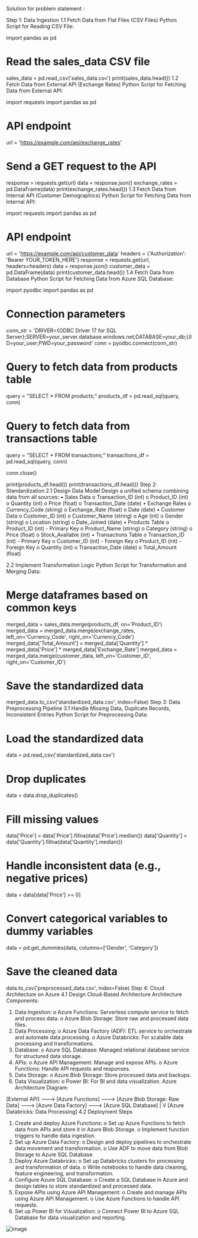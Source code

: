 Solution for problem statement :

Step 1: Data Ingestion
1.1 Fetch Data from Flat Files (CSV Files)
Python Script for Reading CSV File:

import pandas as pd

# Read the sales_data CSV file
sales_data = pd.read_csv('sales_data.csv')
print(sales_data.head())
1.2 Fetch Data from External API (Exchange Rates)
Python Script for Fetching Data from External API:

import requests
import pandas as pd

# API endpoint
url = 'https://example.com/api/exchange_rates'
# Send a GET request to the API
response = requests.get(url)
data = response.json()
exchange_rates = pd.DataFrame(data)
print(exchange_rates.head())
1.3 Fetch Data from Internal API (Customer Demographics)
Python Script for Fetching Data from Internal API:

import requests
import pandas as pd

# API endpoint
url = 'https://example.com/api/customer_data'
headers = {'Authorization': 'Bearer YOUR_TOKEN_HERE'}
response = requests.get(url, headers=headers)
data = response.json()
customer_data = pd.DataFrame(data)
print(customer_data.head())
1.4 Fetch Data from Database
Python Script for Fetching Data from Azure SQL Database:

import pyodbc
import pandas as pd

# Connection parameters
conn_str = 'DRIVER={ODBC Driver 17 for SQL Server};SERVER=your_server.database.windows.net;DATABASE=your_db;UID=your_user;PWD=your_password'
conn = pyodbc.connect(conn_str)

# Query to fetch data from products table
query = "SELECT * FROM products;"
products_df = pd.read_sql(query, conn)

# Query to fetch data from transactions table
query = "SELECT * FROM transactions;"
transactions_df = pd.read_sql(query, conn)

conn.close()

print(products_df.head())
print(transactions_df.head())
Step 2: Standardization
2.1 Design Data Model
Design a unified schema combining data from all sources:
•	Sales Data
o	Transaction_ID (int)
o	Product_ID (int)
o	Quantity (int)
o	Price (float)
o	Transaction_Date (date)
•	Exchange Rates
o	Currency_Code (string)
o	Exchange_Rate (float)
o	Date (date)
•	Customer Data
o	Customer_ID (int)
o	Customer_Name (string)
o	Age (int)
o	Gender (string)
o	Location (string)
o	Date_Joined (date)
•	Products Table
o	Product_ID (int) - Primary Key
o	Product_Name (string)
o	Category (string)
o	Price (float)
o	Stock_Available (int)
•	Transactions Table
o	Transaction_ID (int) - Primary Key
o	Customer_ID (int) - Foreign Key
o	Product_ID (int) - Foreign Key
o	Quantity (int)
o	Transaction_Date (date)
o	Total_Amount (float)

2.2 Implement Transformation Logic
Python Script for Transformation and Merging Data:

# Merge dataframes based on common keys
merged_data = sales_data.merge(products_df, on='Product_ID')
merged_data = merged_data.merge(exchange_rates, left_on='Currency_Code', right_on='Currency_Code')
merged_data['Total_Amount'] = merged_data['Quantity'] * merged_data['Price'] * merged_data['Exchange_Rate']
merged_data = merged_data.merge(customer_data, left_on='Customer_ID', right_on='Customer_ID')

# Save the standardized data
merged_data.to_csv('standardized_data.csv', index=False)
Step 3: Data Preprocessing Pipeline
3.1 Handle Missing Data, Duplicate Records, Inconsistent Entries
Python Script for Preprocessing Data:

# Load the standardized data
data = pd.read_csv('standardized_data.csv')

# Drop duplicates
data = data.drop_duplicates()

# Fill missing values
data['Price'] = data['Price'].fillna(data['Price'].median())
data['Quantity'] = data['Quantity'].fillna(data['Quantity'].median())

# Handle inconsistent data (e.g., negative prices)
data = data[data['Price'] >= 0]

# Convert categorical variables to dummy variables
data = pd.get_dummies(data, columns=['Gender', 'Category'])

# Save the cleaned data
data.to_csv('preprocessed_data.csv', index=False)
Step 4: Cloud Architecture on Azure
4.1 Design Cloud-Based Architecture
Architecture Components:
1.	Data Ingestion:
o	Azure Functions: Serverless compute service to fetch and process data.
o	Azure Blob Storage: Store raw and processed data files.
2.	Data Processing:
o	Azure Data Factory (ADF): ETL service to orchestrate and automate data processing.
o	Azure Databricks: For scalable data processing and transformations.
3.	Database:
o	Azure SQL Database: Managed relational database service for structured data storage.
4.	APIs:
o	Azure API Management: Manage and expose APIs.
o	Azure Functions: Handle API requests and responses.
5.	Data Storage:
o	Azure Blob Storage: Store processed data and backups.
6.	Data Visualization:
o	Power BI: For BI and data visualization.
Azure Architecture Diagram:

[External API] ---> [Azure Functions] ---> [Azure Blob Storage: Raw Data] ---> [Azure Data Factory] ---> [Azure SQL Database]
                                      |
                                      V
                            [Azure Databricks: Data Processing]
4.2 Deployment Steps
1.	Create and deploy Azure Functions:
o	Set up Azure Functions to fetch data from APIs and store it in Azure Blob Storage.
o	Implement function triggers to handle data ingestion.
2.	Set up Azure Data Factory:
o	Design and deploy pipelines to orchestrate data movement and transformation.
o	Use ADF to move data from Blob Storage to Azure SQL Database.
3.	Deploy Azure Databricks:
o	Set up Databricks clusters for processing and transformation of data.
o	Write notebooks to handle data cleaning, feature engineering, and transformation.
4.	Configure Azure SQL Database:
o	Create a SQL Database in Azure and design tables to store standardized and processed data.
5.	Expose APIs using Azure API Management:
o	Create and manage APIs using Azure API Management.
o	Use Azure Functions to handle API requests.
6.	Set up Power BI for Visualization:
o	Connect Power BI to Azure SQL Database for data visualization and reporting.

![image](https://github.com/user-attachments/assets/1f660bd9-bb98-42e7-93f9-e5b25c807e4d)

